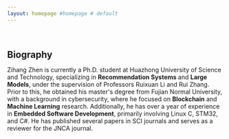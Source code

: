 ```yaml
---
layout: homepage #homepage # default
---
```

<h1 id="about-me"></h1>

<h2 style="margin: 60px 0px 10px;">Biography</h2>

<!-- Zihang Zhen 当前是一个华中科技大学的博士研究生，他的研究方向为**推荐系统**和**大模型**，师从Ruixuan Li和Rui Zhang教授. 在此之前，他在福建师范大学获得了硕士学位，拥有网络安全的背景，期间主要从事**区块链**和**机器学习**的相关研究. 另外，他拥有一年以上的**嵌入式软件开发**经验，主要涉及Linux C,STM32和C#. 目前，他发表了多篇SCI期刊，并在JNCA期刊担任审稿人. -->

Zihang Zhen is currently a Ph.D. student at Huazhong University of Science and Technology, specializing in **Recommendation Systems** and **Large Models**, under the supervision of Professors Ruixuan Li and Rui Zhang. Prior to this, he obtained his master's degree from Fujian Normal University, with a background in cybersecurity, where he focused on **Blockchain** and **Machine Learning** research. Additionally, he has over a year of experience in **Embedded Software Development**, primarily involving Linux C, STM32, and C#. He has published several papers in SCI journals and serves as a reviewer for the JNCA journal.